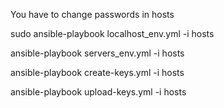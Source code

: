 You have to change passwords in hosts 

sudo ansible-playbook localhost_env.yml -i hosts

ansible-playbook servers_env.yml -i hosts

ansible-playbook create-keys.yml -i hosts

ansible-playbook upload-keys.yml -i hosts
